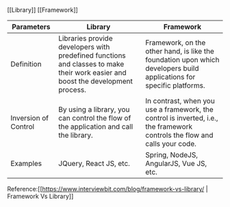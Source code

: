 
[[Library]]
[[Framework]]

| **Parameters**       | **Library**                                                                                                                     | **Framework**                                                                                                              |
| -------------------- | ------------------------------------------------------------------------------------------------------------------------------- | -------------------------------------------------------------------------------------------------------------------------- |
| Definition           | Libraries provide developers with predefined functions and classes to make their work easier and boost the development process. | Framework, on the other hand, is like the foundation upon which developers build applications for specific platforms.      |
| Inversion of Control | By using a library, you can control the flow of the application and call the library.                                           | In contrast, when you use a framework, the control is inverted, i.e., the framework controls the flow and calls your code. |
| Examples             | JQuery, React JS, etc.                                                                                                          | Spring, NodeJS, AngularJS, Vue JS, etc.                                                                                    |

Reference:[[https://www.interviewbit.com/blog/framework-vs-library/ | Framework Vs Library]]